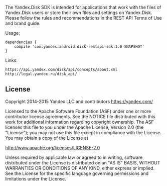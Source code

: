
The Yandex.Disk SDK is intended for applications that work with the files of Yandex.Disk users or store
their own files and settings on Yandex.Disk.
Please follow the rules and recommendations in the REST API Terms of Use and brand guide.

Usage:

    dependencies {
        compile 'com.yandex.android:disk-restapi-sdk:1.0-SNAPSHOT'
    }


Links:

    https://api.yandex.com/disk/api/concepts/about.xml
    http://legal.yandex.ru/disk_api/

License
-------

Copyright 2014-2015 Yandex LLC and contributors <https://yandex.com/>

Licensed to the Apache Software Foundation (ASF) under one or more contributor
license agreements.  See the NOTICE file distributed with this work for
additional information regarding copyright ownership.  The ASF licenses this
file to you under the Apache License, Version 2.0 (the "License"); you may not
use this file except in compliance with the License.  You may obtain a copy of
the License at

  http://www.apache.org/licenses/LICENSE-2.0

Unless required by applicable law or agreed to in writing, software
distributed under the License is distributed on an "AS IS" BASIS, WITHOUT
WARRANTIES OR CONDITIONS OF ANY KIND, either express or implied.  See the
License for the specific language governing permissions and limitations under
the License.
